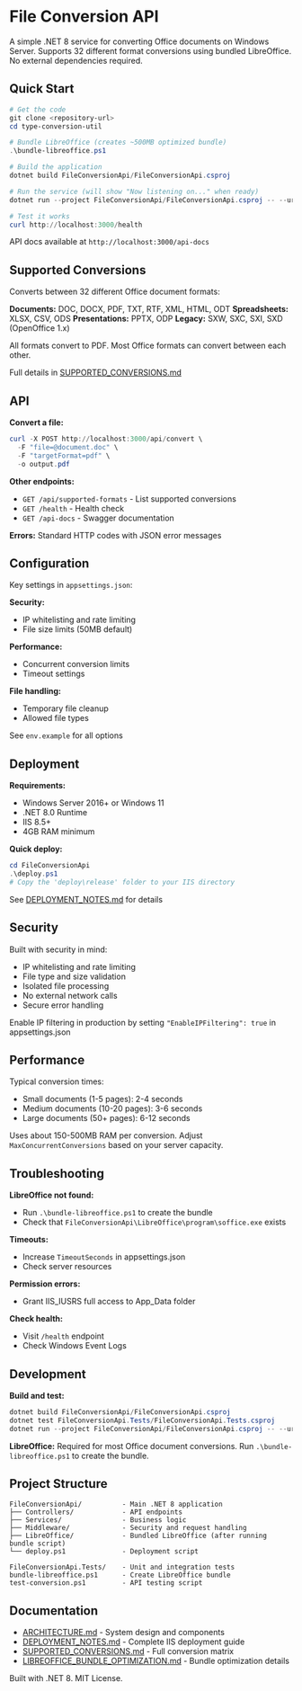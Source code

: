 # File Conversion API

A simple .NET 8 service for converting Office documents on Windows Server. Supports 32 different format conversions using bundled LibreOffice. No external dependencies required.

## Quick Start

```powershell
# Get the code
git clone <repository-url>
cd type-conversion-util

# Bundle LibreOffice (creates ~500MB optimized bundle)
.\bundle-libreoffice.ps1

# Build the application
dotnet build FileConversionApi/FileConversionApi.csproj

# Run the service (will show "Now listening on..." when ready)
dotnet run --project FileConversionApi/FileConversionApi.csproj -- --urls "http://localhost:3000"

# Test it works
curl http://localhost:3000/health
```

API docs available at `http://localhost:3000/api-docs`

## Supported Conversions

Converts between 32 different Office document formats:

**Documents:** DOC, DOCX, PDF, TXT, RTF, XML, HTML, ODT
**Spreadsheets:** XLSX, CSV, ODS
**Presentations:** PPTX, ODP
**Legacy:** SXW, SXC, SXI, SXD (OpenOffice 1.x)

All formats convert to PDF. Most Office formats can convert between each other.

Full details in [SUPPORTED_CONVERSIONS.md](SUPPORTED_CONVERSIONS.md)

## API

**Convert a file:**

```powershell
curl -X POST http://localhost:3000/api/convert \
  -F "file=@document.doc" \
  -F "targetFormat=pdf" \
  -o output.pdf
```

**Other endpoints:**

- `GET /api/supported-formats` - List supported conversions
- `GET /health` - Health check
- `GET /api-docs` - Swagger documentation

**Errors:** Standard HTTP codes with JSON error messages

## Configuration

Key settings in `appsettings.json`:

**Security:**

- IP whitelisting and rate limiting
- File size limits (50MB default)

**Performance:**

- Concurrent conversion limits
- Timeout settings

**File handling:**

- Temporary file cleanup
- Allowed file types

See `env.example` for all options

## Deployment

**Requirements:**

- Windows Server 2016+ or Windows 11
- .NET 8.0 Runtime
- IIS 8.5+
- 4GB RAM minimum

**Quick deploy:**

```powershell
cd FileConversionApi
.\deploy.ps1
# Copy the 'deploy\release' folder to your IIS directory
```

See [DEPLOYMENT_NOTES.md](DEPLOYMENT_NOTES.md) for details

## Security

Built with security in mind:

- IP whitelisting and rate limiting
- File type and size validation
- Isolated file processing
- No external network calls
- Secure error handling

Enable IP filtering in production by setting `"EnableIPFiltering": true` in appsettings.json

## Performance

Typical conversion times:

- Small documents (1-5 pages): 2-4 seconds
- Medium documents (10-20 pages): 3-6 seconds
- Large documents (50+ pages): 6-12 seconds

Uses about 150-500MB RAM per conversion. Adjust `MaxConcurrentConversions` based on your server capacity.

## Troubleshooting

**LibreOffice not found:**

- Run `.\bundle-libreoffice.ps1` to create the bundle
- Check that `FileConversionApi\LibreOffice\program\soffice.exe` exists

**Timeouts:**

- Increase `TimeoutSeconds` in appsettings.json
- Check server resources

**Permission errors:**

- Grant IIS_IUSRS full access to App_Data folder

**Check health:**

- Visit `/health` endpoint
- Check Windows Event Logs

## Development

**Build and test:**

```powershell
dotnet build FileConversionApi/FileConversionApi.csproj
dotnet test FileConversionApi.Tests/FileConversionApi.Tests.csproj
dotnet run --project FileConversionApi/FileConversionApi.csproj -- --urls "http://localhost:3000"
```

**LibreOffice:** Required for most Office document conversions. Run `.\bundle-libreoffice.ps1` to create the bundle.

## Project Structure

```
FileConversionApi/          - Main .NET 8 application
├── Controllers/            - API endpoints
├── Services/               - Business logic
├── Middleware/             - Security and request handling
├── LibreOffice/            - Bundled LibreOffice (after running bundle script)
└── deploy.ps1              - Deployment script

FileConversionApi.Tests/    - Unit and integration tests
bundle-libreoffice.ps1      - Create LibreOffice bundle
test-conversion.ps1         - API testing script
```

## Documentation

- [ARCHITECTURE.md](ARCHITECTURE.md) - System design and components
- [DEPLOYMENT_NOTES.md](DEPLOYMENT_NOTES.md) - Complete IIS deployment guide
- [SUPPORTED_CONVERSIONS.md](SUPPORTED_CONVERSIONS.md) - Full conversion matrix
- [LIBREOFFICE_BUNDLE_OPTIMIZATION.md](LIBREOFFICE_BUNDLE_OPTIMIZATION.md) - Bundle optimization details

Built with .NET 8. MIT License.
